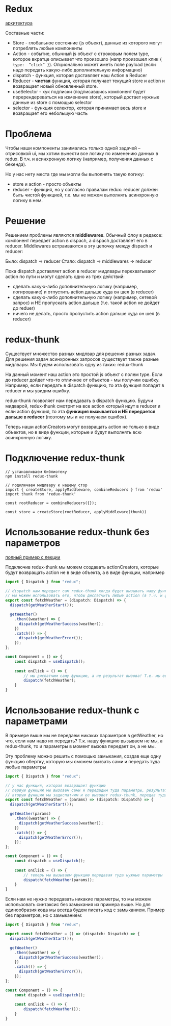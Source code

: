 # Redux

[архитектура](https://geniusee.com/storage/app/media/blog80/2_.png)

Составные части:
- Store - глобальное состояние (js объект), данные из которого могут потреблять любые компоненты
- Action - событие, обычный js объект с строковым полем type, которое вкратце описывает что произошло (напр произошел клик `{ type:  “click” }`). Опционально может иметь поле payload (если надо передать какую-либо дополнительную информацию)
- dispatch - функция, которая доставляет наш Action в Reducer
- Reducer - **чистая** функция, которая получает текущий store и action и возвращает новый обновленный store.
- useSelector - хук подписки (подписавшись компонент будет перерендереваться на изменение store), который достает нужные данные из store с помощью selector
- selector - функция селектор, которая принимает весь store и возвращает его небольшую часть

# Проблема
Чтобы наши компоненты занимались только одной задачей – отрисовкой ui, мы хотим вынести все логику по изменению данных в redux. В т.ч. и асинхронную логику (например, получения данных с бекенда).

Но у нас нету места где мы могли бы выполнять такую логику:
- store и action - просто объекты
- reducer - функция, но у согласно правилам redux: reducer должен быть чистой функцией, т.е. мы не можем выполнять асинхронную логику в нем.

# Решение
Решением проблемы являются **middlewares**.
Обычный флоу в редаксе: компонент передает action в dispach, а dispach доставляет его в reducer. Middlewares встраиваются в эту цепочку между dispach и reducer:

Было: dispatch => reducer
Стало: dispatch => middlewares => reducer

Пока dispatch доставляет action в reducer мидлвары перехватывают action по пути и могут сделать одно из трех действий:
- сделать какую-либо дополнительную логику (например, логирование) и отпустить action дальше куда он шел (в reducer)
- сделать какую-либо дополнительную логику (например, сетевой запрос) и НЕ пропускать action дальше (т.е. такой action не дойдет до reduer)
- ничего не делать, просто пропустить action дальше куда он шел (в reducer)

# redux-thunk
Существует множество разных мидлвар для решения разных задач. Для решения задач асинхронных запросов существует также разные мидлвары. Мы будем использовать одну из таких: redux-thunk

На данный момент наш action это простой js объект с полем type. Если до reducer дойдет что-то отличное от объектов - мы получим ошибку. Например, если передать в dispatch функцию, то эта функция попадет в reducer и мы увидим ошибку.

redux-thunk позволяет нам передавать в dispatch функцию. Будучи мидварой, redux-thunk смотрит на все action который идут в reducer и если action функция, то эта **функиция вызывается и НЕ передается дальше в reducer** (поэтому мы и не получаем ошибок).

Теперь наши actionCreators могут возвращать action не только в виде объектов, но в виде функции, которые и будут выполнять всю асинхронную логику.

# Подключение redux-thunk
```
// устанавливаем библиотеку
npm install redux-thunk
```

```
// подключаем мидлвару к нашему стор
import { createStore, applyMiddleware, combineReducers } from 'redux'
import thunk from 'redux-thunk'

const rootReducer = combineReducers({});

const store = createStore(rootReducer, applyMiddleware(thunk))
```

# Использование redux-thunk без параметров
[полный пример с лекции](https://codesandbox.io/s/weatherapp-bkw8t7)

Подключив redux-thunk мы можем создавать actionCreators, которые будут возвращать action не в виде объекта, а в виде функции, например

```typescript
import { Dispatch } from "redux";

// dispatch нам передаст сам redux-thunk когда будет вызывать нашу функцию
// мы можем использовать его, чтобы диспатчить любые action (в т.ч. и функции)
export const fetchWeather = (dispatch: Dispatch) => {
  dispatch(getWeatherStart());

  getWeather()
    .then((weather) => {
      dispatch(getWeatherSuccess(weather));
    })
    .catch(() => {
      dispatch(getWeatherError());
    });
};

const Component = () => {
    const dispatch = useDispatch();
    
    const onClick = () => {
        // мы диспатчим саму функцию, а не результат вызова! Т.е. мы ее не вызываем ее сами, ее вызовет redux-thunk и передаст в нее dispatch
        dispatch(fetchWeather);
    }
}
```

# Использование redux-thunk с параметрами
В примере выше мы не передаем никаких параметров в getWeather, но что, если нам надо их передать? Т.к. нашу функцию вызываем не мы, а redux-thunk, то и параметры в момент вызова передает он, а не мы.

Эту проблему можно решить с помощью замыкания, создав еще одну функцию обертку, которую мы сможем вызвать сами и передать туда любые параметры

```typescript
import { Dispatch } from "redux";

// у нас функция, которая возвращает функцию
// первую функцию мы вызовем сами и передадим туда параметры, результат вызовы - вторая функция
// вторую функцию мы задиспатчим и ее вызовет redux-thunk, передав туда dispatch
export const fetchWeather = (params) => (dispatch: Dispatch) => {
  dispatch(getWeatherStart());

  getWeather(params)
    .then((weather) => {
      dispatch(getWeatherSuccess(weather));
    })
    .catch(() => {
      dispatch(getWeatherError());
    });
};

const Component = () => {
    const dispatch = useDispatch();
    
    const onClick = () => {
        // теперь мы вызываем функцию передавая туда нужные параметры
        dispatch(fetchWeather(params));
    }
}
```

Если нам не нужно передавать никакие параметры, то мы можем использовать синтаксис без замыкания из примера выше. Но для единообразия кода мы всегда будем писать код с замыканием. Пример без параметров, но с замыканием:

```typescript
import { Dispatch } from "redux";

export const fetchWeather = () => (dispatch: Dispatch) => {
  dispatch(getWeatherStart());

  getWeather()
    .then((weather) => {
      dispatch(getWeatherSuccess(weather));
    })
    .catch(() => {
      dispatch(getWeatherError());
    });
};

const Component = () => {
    const dispatch = useDispatch();
    
    const onClick = () => {
        dispatch(fetchWeather());
    }
}
```

